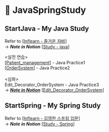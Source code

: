 # 📗 JavaSpringStudy

## StartJava - My Java Study

Refer to [[Inflearn - 즐거운 자바](https://www.inflearn.com/course/%EC%A6%90%EA%B1%B0%EC%9A%B4-%EC%9E%90%EB%B0%94/dashboard)]
</br>
-> ***Note in Notion***
[[Study - java](https://www.notion.so/JAVA-study-b04c8460bf3142d0aee31443edc5c5bd)]
</br>


<실전 연습></br>
[[Patient_management](https://github.com/ceginer/JavaSpringStudy/tree/main/Patient_management)] - Java Practice1</br>
[[OrderSystem](https://github.com/ceginer/JavaSpringStudy/tree/main/OrderSystem)] - Java Practice2</br></br>
<심화></br>
Edit_Decorator_OrderSystem - Java Practice3</br>
->  <u>***Note in Notion***</u> [[Edit_Decorator_OrderSystem](https://www.notion.so/Decorator-OrderSystem-ce064bd18e4b4cb584607a4fe5469199)]





## StartSpring - My Spring Study

Refer to [[Inflearn - 김영한 스프링 입문](https://www.inflearn.com/course/%EC%8A%A4%ED%94%84%EB%A7%81-%EC%9E%85%EB%AC%B8-%EC%8A%A4%ED%94%84%EB%A7%81%EB%B6%80%ED%8A%B8/dashboard)]
</br>
-> ***Note in Notion*** [[Study - Spring](https://www.notion.so/Spring-Study-a43f89124ec749e69da426a4f0ff82a9)]
